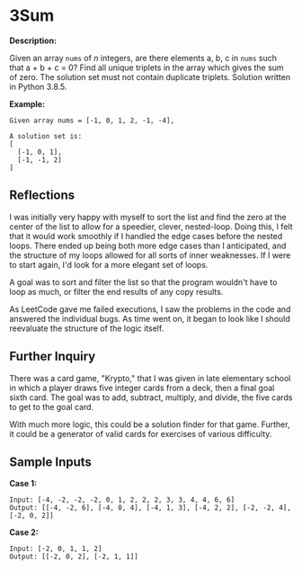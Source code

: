 # 3Sum

**Description:**

Given an array `nums` of *n* integers, are there elements a, b, c in `nums` such that a + b + c = 0? Find all unique triplets in the array which gives the sum of zero. The solution set must not contain duplicate triplets. Solution written in Python 3.8.5.

**Example:**
```
Given array nums = [-1, 0, 1, 2, -1, -4],

A solution set is:
[
  [-1, 0, 1],
  [-1, -1, 2]
]
```

## Reflections

I was initially very happy with myself to sort the list and find the zero at the center of the list to allow for a speedier, clever, nested-loop. Doing this, I felt that it would work smoothly if I handled the edge cases before the nested loops. There ended up being both more edge cases than I anticipated, and the structure of my loops allowed for all sorts of inner weaknesses. If I were to start again, I'd look for a more elegant set of loops.

A goal was to sort and filter the list so that the program wouldn't have to loop as much, or filter the end results of any copy results.

As LeetCode gave me failed executions, I saw the problems in the code and answered the individual bugs. As time went on, it began to look like I should reevaluate the structure of the logic itself.

## Further Inquiry

There was a card game, "Krypto," that I was given in late elementary school in which a player draws five integer cards from a deck, then a final goal sixth card. The goal was to add, subtract, multiply, and divide, the five cards to get to the goal card.

With much more logic, this could be a solution finder for that game. Further, it could be a generator of valid cards for exercises of various difficulty.

## Sample Inputs

**Case 1:**
```
Input: [-4, -2, -2, -2, 0, 1, 2, 2, 2, 3, 3, 4, 4, 6, 6]
Output: [[-4, -2, 6], [-4, 0, 4], [-4, 1, 3], [-4, 2, 2], [-2, -2, 4], [-2, 0, 2]]
```

**Case 2:**
```
Input: [-2, 0, 1, 1, 2]
Output: [[-2, 0, 2], [-2, 1, 1]]
```
